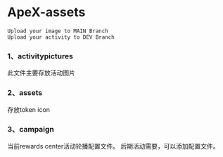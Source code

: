 # ApeX-assets

```
Upload your image to MAIN Branch
Upload your activity to DEV Branch
```


### 1、activitypictures
此文件主要存放活动图片
### 2、assets
存放token icon
### 3、campaign
当前rewards center活动轮播配置文件。
后期活动需要，可以添加配置文件。
